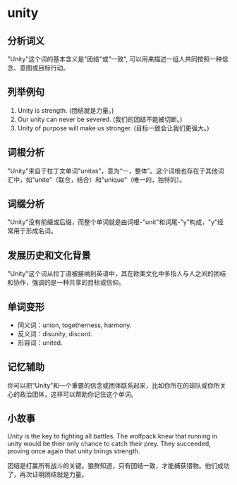 # unity

## 分析词义

  

"Unity"这个词的基本含义是"团结"或"一致", 可以用来描述一组人共同按照一种信念、意图或目标行动。

  

## 列举例句

  

1.  Unity is strength. (团结就是力量。)
2.  Our unity can never be severed. (我们的团结不能被切断。)
3.  Unity of purpose will make us stronger. (目标一致会让我们更强大。)

  

## 词根分析

  

"Unity"来自于拉丁文单词"unitas"，意为“一，整体”。这个词根也存在于其他词汇中，如"unite"（联合，结合）和"unique"（唯一的，独特的）。

  

## 词缀分析

  

"Unity"没有前缀或后缀，而整个单词就是由词根-"unit"和词尾-"y"构成，"y"经常用于形成名词。

  

## 发展历史和文化背景

  

"Unity"这个词从拉丁语被接纳到英语中，其在欧美文化中多指人与人之间的团结和协作，强调的是一种共享的目标或信仰。

  

## 单词变形

  

*   同义词：union, togetherness, harmony.
*   反义词：disunity, discord.
*   形容词：united.

  

## 记忆辅助

  

你可以把"Unity"和一个重要的信念或团体联系起来，比如你所在的球队或你所关心的政治团体，这样可以帮助你记住这个单词。

  

## 小故事

  

Unity is the key to fighting all battles. The wolfpack knew that running in unity would be their only chance to catch their prey. They succeeded, proving once again that unity brings strength.

  

团结是打赢所有战斗的关键。狼群知道，只有团结一致，才能捕获猎物。他们成功了，再次证明团结就是力量。
